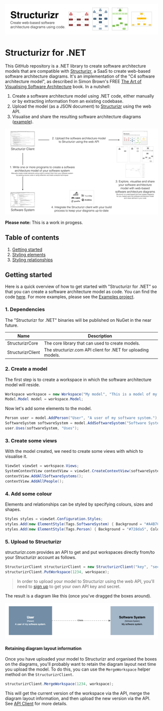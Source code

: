 ![Structurizr](docs/images/structurizr-banner.png)

# Structurizr for .NET

This GitHub repository is a .NET library to create software architecture models that are compatible with [Structurizr](https://structurizr.com), a SaaS to create web-based software architecture diagrams. It's an implementation of the "C4 software architecture model", as described in Simon Brown's FREE [The Art of Visualising Software Architecture](https://leanpub.com/visualising-software-architecture) book. In a nutshell:

1. Create a software architecture model using .NET code, either manually or by extracting information from an existing codebase.
1. Upload the model (as a JSON document) to [Structurizr](https://structurizr.com) using the web API.
1. Visualise and share the resulting software architecture diagrams ([example](https://structurizr.com/public/1)).

![An overview of Structurizr](docs/images/structurizr-overview.png)

__Please note:__ This is a work in progess.

## Table of contents

1. [Getting started](#getting-started)
1. [Styling elements](docs/styling-elements.md)
1. [Styling relationships](docs/styling-relationships.md)
 
## Getting started

Here is a quick overview of how to get started with "Structurizr for .NET" so that you can create a software architecture model as code. You can find the code [here](https://github.com/structurizr/dotnet/blob/master/Examples/GettingStarted.cs). For more examples, please see the [Examples project](https://github.com/structurizr/dotnet/blob/master/Examples).

### 1. Dependencies

The "Structurizr for .NET" binaries will be published on NuGet in the near future.

Name                                          | Description
-------------------------------------------   | ---------------------------------------------------------------------------------------------------------------------------
StructurizrCore | The core library that can used to create models.
StructurizrClient | The structurizr.com API client for .NET for uploading models.

### 2. Create a model

The first step is to create a workspace in which the software architecture model will reside.

```c#
Workspace workspace = new Workspace("My model", "This is a model of my software system.");
Model.Model model = workspace.Model;
```

Now let's add some elements to the model.

```c#
Person user = model.AddPerson("User", "A user of my software system.");
SoftwareSystem softwareSystem = model.AddSoftwareSystem("Software System", "My software system.");
user.Uses(softwareSystem, "Uses");
```

### 3. Create some views

With the model created, we need to create some views with which to visualise it.

```c#
ViewSet viewSet = workspace.Views;
SystemContextView contextView = viewSet.CreateContextView(softwareSystem);
contextView.AddAllSoftwareSystems();
contextView.AddAllPeople();
```

### 4. Add some colour

Elements and relationships can be styled by specifying colours, sizes and shapes.

```c#
Styles styles = viewSet.Configuration.Styles;
styles.Add(new ElementStyle(Tags.SoftwareSystem) { Background = "#A4B7C9", Color = "#000000" });
styles.Add(new ElementStyle(Tags.Person) { Background = "#728da5", Color = "#ffffff" });
```

### 5. Upload to Structurizr

structurizr.com provides an API to get and put workspaces directly from/to your Structurizr account as follows.

```c#
StructurizrClient structurizrClient = new StructurizrClient("key", "secret");
structurizrClient.PutWorkspace(1234, workspace);
```

> In order to upload your model to Structurizr using the web API, you'll need to [sign up](https://structurizr.com/signup) to get your own API key and secret.

The result is a diagram like this (once you've dragged the boxes around).

![Getting Started with Structurizr for .NET](docs/images/getting-started.png)

#### Retaining diagram layout information

Once you have uploaded your model to Structurizr and organised the boxes on the diagrams, you'll probably want to retain the diagram layout next time you upload the model. To do this, you can use the `MergeWorkspace` helper method on the `StructurizrClient`.

```c#
structurizrClient.MergeWorkspace(1234, workspace);
```

This will get the current version of the workspace via the API, merge the diagram layout information, and then upload the new version via the API. See [API Client](docs/api-client.md) for more details.